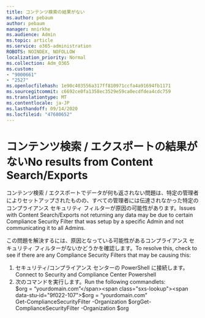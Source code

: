 ```yaml
---
title: コンテンツ検索の結果がない
ms.author: pebaum
author: pebaum
manager: mnirkhe
ms.audience: Admin
ms.topic: article
ms.service: o365-administration
ROBOTS: NOINDEX, NOFOLLOW
localization_priority: Normal
ms.collection: Adm_O365
ms.custom:
- "9000661"
- "2527"
ms.openlocfilehash: 1e90c403556a317ff810971ccfa4a91694fb1171
ms.sourcegitcommit: c6692ce0fa1358ec3529e59ca0ecdfdea4cdc759
ms.translationtype: MT
ms.contentlocale: ja-JP
ms.lasthandoff: 09/14/2020
ms.locfileid: "47680652"
---
```

# <a name="no-results-from-content-searchexports"></a><span data-ttu-id="9f022-102">コンテンツ検索 / エクスポートの結果がない</span><span class="sxs-lookup"><span data-stu-id="9f022-102">No results from Content Search/Exports</span></span>

<span data-ttu-id="9f022-103">コンテンツ検索 / エクスポートでデータが何も返されない問題は、特定の管理者によりセットアップされたものの、すべての管理者には伝達されなかった特定のコンプライアンス セキュリティ フィルターが原因の可能性があります。</span><span class="sxs-lookup"><span data-stu-id="9f022-103">Issues with Content Search/Exports not returning any data may be due to certain Compliance Security Filter that was setup by a specific Admin and not communicating it to all Admins.</span></span>

<span data-ttu-id="9f022-104">この問題を解決するには、原因となっている可能性があるコンプライアンス セキュリティ フィルターがないかどうかを確認します。</span><span class="sxs-lookup"><span data-stu-id="9f022-104">To resolve this, check to see if there are any Compliance Security Filters that may be causing this:</span></span>
1. <span data-ttu-id="9f022-105">セキュリティ/コンプライアンス センターの PowerShell に接続します。</span><span class="sxs-lookup"><span data-stu-id="9f022-105">Connect to Security and Compliance Center Powershell</span></span>
2. <span data-ttu-id="9f022-106">次のコマンドを実行します。</span><span class="sxs-lookup"><span data-stu-id="9f022-106">Run the following commandlets:</span></span>
<br><span data-ttu-id="9f022-107">$org = “yourdomain.com”</span><span class="sxs-lookup"><span data-stu-id="9f022-107">$org = “yourdomain.com”</span></span>
<br><span data-ttu-id="9f022-108">Get-ComplianceSecurityFilter -Organization $org</span><span class="sxs-lookup"><span data-stu-id="9f022-108">Get-ComplianceSecurityFilter -Organization $org</span></span>